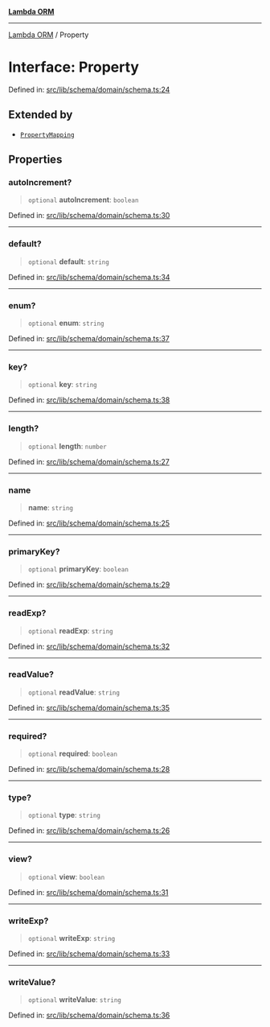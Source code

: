 [**Lambda ORM**](../README.md)

***

[Lambda ORM](../README.md) / Property

# Interface: Property

Defined in: [src/lib/schema/domain/schema.ts:24](https://github.com/lambda-orm/lambdaorm-base/blob/54d568062b637a6aed5442a048b140146d1f573b/src/lib/schema/domain/schema.ts#L24)

## Extended by

- [`PropertyMapping`](PropertyMapping.md)

## Properties

### autoIncrement?

> `optional` **autoIncrement**: `boolean`

Defined in: [src/lib/schema/domain/schema.ts:30](https://github.com/lambda-orm/lambdaorm-base/blob/54d568062b637a6aed5442a048b140146d1f573b/src/lib/schema/domain/schema.ts#L30)

***

### default?

> `optional` **default**: `string`

Defined in: [src/lib/schema/domain/schema.ts:34](https://github.com/lambda-orm/lambdaorm-base/blob/54d568062b637a6aed5442a048b140146d1f573b/src/lib/schema/domain/schema.ts#L34)

***

### enum?

> `optional` **enum**: `string`

Defined in: [src/lib/schema/domain/schema.ts:37](https://github.com/lambda-orm/lambdaorm-base/blob/54d568062b637a6aed5442a048b140146d1f573b/src/lib/schema/domain/schema.ts#L37)

***

### key?

> `optional` **key**: `string`

Defined in: [src/lib/schema/domain/schema.ts:38](https://github.com/lambda-orm/lambdaorm-base/blob/54d568062b637a6aed5442a048b140146d1f573b/src/lib/schema/domain/schema.ts#L38)

***

### length?

> `optional` **length**: `number`

Defined in: [src/lib/schema/domain/schema.ts:27](https://github.com/lambda-orm/lambdaorm-base/blob/54d568062b637a6aed5442a048b140146d1f573b/src/lib/schema/domain/schema.ts#L27)

***

### name

> **name**: `string`

Defined in: [src/lib/schema/domain/schema.ts:25](https://github.com/lambda-orm/lambdaorm-base/blob/54d568062b637a6aed5442a048b140146d1f573b/src/lib/schema/domain/schema.ts#L25)

***

### primaryKey?

> `optional` **primaryKey**: `boolean`

Defined in: [src/lib/schema/domain/schema.ts:29](https://github.com/lambda-orm/lambdaorm-base/blob/54d568062b637a6aed5442a048b140146d1f573b/src/lib/schema/domain/schema.ts#L29)

***

### readExp?

> `optional` **readExp**: `string`

Defined in: [src/lib/schema/domain/schema.ts:32](https://github.com/lambda-orm/lambdaorm-base/blob/54d568062b637a6aed5442a048b140146d1f573b/src/lib/schema/domain/schema.ts#L32)

***

### readValue?

> `optional` **readValue**: `string`

Defined in: [src/lib/schema/domain/schema.ts:35](https://github.com/lambda-orm/lambdaorm-base/blob/54d568062b637a6aed5442a048b140146d1f573b/src/lib/schema/domain/schema.ts#L35)

***

### required?

> `optional` **required**: `boolean`

Defined in: [src/lib/schema/domain/schema.ts:28](https://github.com/lambda-orm/lambdaorm-base/blob/54d568062b637a6aed5442a048b140146d1f573b/src/lib/schema/domain/schema.ts#L28)

***

### type?

> `optional` **type**: `string`

Defined in: [src/lib/schema/domain/schema.ts:26](https://github.com/lambda-orm/lambdaorm-base/blob/54d568062b637a6aed5442a048b140146d1f573b/src/lib/schema/domain/schema.ts#L26)

***

### view?

> `optional` **view**: `boolean`

Defined in: [src/lib/schema/domain/schema.ts:31](https://github.com/lambda-orm/lambdaorm-base/blob/54d568062b637a6aed5442a048b140146d1f573b/src/lib/schema/domain/schema.ts#L31)

***

### writeExp?

> `optional` **writeExp**: `string`

Defined in: [src/lib/schema/domain/schema.ts:33](https://github.com/lambda-orm/lambdaorm-base/blob/54d568062b637a6aed5442a048b140146d1f573b/src/lib/schema/domain/schema.ts#L33)

***

### writeValue?

> `optional` **writeValue**: `string`

Defined in: [src/lib/schema/domain/schema.ts:36](https://github.com/lambda-orm/lambdaorm-base/blob/54d568062b637a6aed5442a048b140146d1f573b/src/lib/schema/domain/schema.ts#L36)
